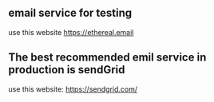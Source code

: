 ## email service for testing

use this website https://ethereal.email

## The best recommended emil service in production is sendGrid

use this website: https://sendgrid.com/
